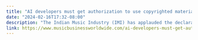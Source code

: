 ```yaml
---
title: "AI developers must get authorization to use copyrighted materials, India’s government declares"
date: "2024-02-16T17:32-08:00"
description: "The Indian Music Industry (IMI) has applauded the declaration by the country’s Minister of State for Commerce and Industry"
link: https://www.musicbusinessworldwide.com/ai-developers-must-get-authorization-to-use-copyrighted-materials-indias-government-declares/
---
```

